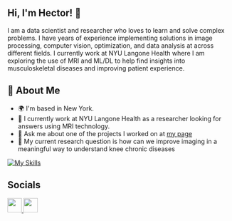 ## Hi, I'm Hector! 👋

I am a data scientist and researcher who loves to learn and solve complex problems. I have years of experience implementing solutions in image processing, computer vision, optimization, and data analysis at across different fields. I currently work at NYU Langone Health where I am exploring the use of MRI and ML/DL to help find insights into musculoskeletal diseases and improving patient experience.

## 🚀 About Me

- 🌍 I'm based in New York.
- 📝 I currently work at NYU Langone Health as a researcher looking for answers using MRI technology.
- 💬 Ask me about one of the projects I worked on at [my page](https://hectorlm.github.io)
- 🤔 My current research question is how can we improve imaging in a meaningful way to understand knee chronic diseases


[![My Skills](https://skillicons.dev/icons?i=git,python,matlab,julia,c,cpp,postgres,pytorch,vscode,django,opencv,sklearn)](https://skillicons.dev)

## Socials
<p align="left"> 
  <a href="https://www.github.com/hectorlm" target="_blank" rel="noreferrer"> <picture> <source media="(prefers-color-scheme: dark)" srcset="https://raw.githubusercontent.com/danielcranney/readme-generator/main/public/icons/socials/github-dark.svg" /> <source media="(prefers-color-scheme: light)" srcset="https://raw.githubusercontent.com/danielcranney/readme-generator/main/public/icons/socials/github.svg" /> <img src="https://raw.githubusercontent.com/danielcranney/readme-generator/main/public/icons/socials/github.svg" width="32" height="32" /> </picture> </a> 
  <a href="https://www.linkedin.com/in/hector-lise-de-moura" target="_blank" rel="noreferrer"> <picture> <source media="(prefers-color-scheme: dark)" srcset="https://raw.githubusercontent.com/danielcranney/readme-generator/main/public/icons/socials/linkedin-dark.svg" /> <source media="(prefers-color-scheme: light)" srcset="https://raw.githubusercontent.com/danielcranney/readme-generator/main/public/icons/socials/linkedin.svg" /> <img src="https://raw.githubusercontent.com/danielcranney/readme-generator/main/public/icons/socials/linkedin.svg" width="32" height="32" /> </picture> </a> 
